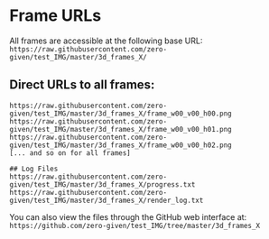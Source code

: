 # Frame URLs

All frames are accessible at the following base URL:
`https://raw.githubusercontent.com/zero-given/test_IMG/master/3d_frames_X/`

## Direct URLs to all frames:

```
https://raw.githubusercontent.com/zero-given/test_IMG/master/3d_frames_X/frame_w00_v00_h00.png
https://raw.githubusercontent.com/zero-given/test_IMG/master/3d_frames_X/frame_w00_v00_h01.png
https://raw.githubusercontent.com/zero-given/test_IMG/master/3d_frames_X/frame_w00_v00_h02.png
[... and so on for all frames]

## Log Files
https://raw.githubusercontent.com/zero-given/test_IMG/master/3d_frames_X/progress.txt
https://raw.githubusercontent.com/zero-given/test_IMG/master/3d_frames_X/render_log.txt
```

You can also view the files through the GitHub web interface at:
`https://github.com/zero-given/test_IMG/tree/master/3d_frames_X`
